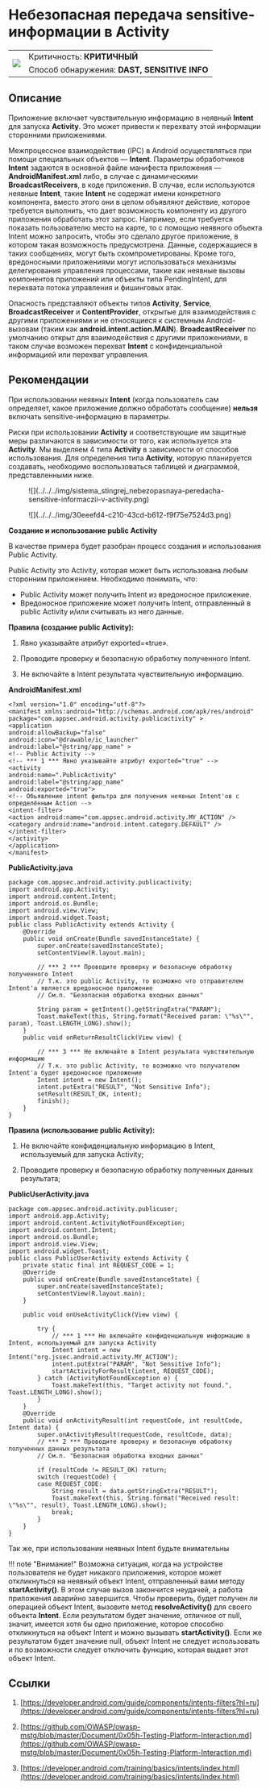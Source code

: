 # Небезопасная передача sensitive-информации в Activity

<table class='noborder'>
    <colgroup>
      <col/>
      <col/>
    </colgroup>
    <tbody>
      <tr>
        <td rowspan="2"><img src="../../../img/defekt_kritichnyj.png"/></td>
        <td>Критичность:<strong> КРИТИЧНЫЙ</strong></td>
      </tr>
      <tr>
        <td>Способ обнаружения:<strong> DAST, SENSITIVE INFO</strong></td>
      </tr>
    </tbody>
</table>

## Описание

Приложение включает чувствительную информацию в неявный **Intent** для запуска **Activity**. Это может привести к перехвату этой информации сторонними приложениями.

Межпроцессное взаимодействие (IPC) в Android осуществляться при помощи специальных объектов — **Intent**. Параметры обработчиков **Intent** задаются в основной файле манифеста приложения — **AndroidManifest.xml** либо, в случае с динамическими **BroadcastReceivers**, в коде приложения. В случае, если используются неявные **Intent**, такие **Intent** не содержат имени конкретного компонента, вместо этого они в целом объявляют действие, которое требуется выполнить, что дает возможность компоненту из другого приложения обработать этот запрос. Например, если требуется показать пользователю место на карте, то с помощью неявного объекта Intent можно запросить, чтобы это сделало другое приложение, в котором такая возможность предусмотрена. Данные, содержащиеся в таких сообщениях, могут быть скомпрометированы. Кроме того, вредоносными приложениями могут использоваться механизмы делегирования управления процессами, такие как неявные вызовы компонентов приложений или объекты типа PendingIntent, для перехвата потока управления и фишинговых атак.

Опасность представляют объекты типов **Activity**, **Service**, **BroadcastReceiver** и **ContentProvider**, открытые для взаимодействия с другими приложениями и не относящиеся к системным Android-вызовам (таким как **android.intent.action.MAIN**). **BroadcastReceiver** по умолчанию открыт для взаимодействия с другими приложениями, в таком случае возможен перехват **Intent** с конфиденциальной информацией или перехват управления.

## Рекомендации

При использовании неявных **Intent** (когда пользователь сам определяет, какое приложение должно обработать сообщение) **нельзя** включать sensitive-информацию в параметры.

Риски при использовании **Activity** и соответствующие им защитные меры различаются в зависимости от того, как используется эта **Activity**. Мы выделяем 4 типа **Activity** в зависимости от способов использования. Для определения типа **Activity**, которую планируется создавать, необходимо воспользоваться таблицей и диаграммой, представленными ниже.

<figure markdown>
![](../../../img/sistema_stingrej_nebezopasnaya-peredacha-sensitive-informaczii-v-activity.png)
</figure>

<figure markdown>
![](../../../img/30eeefd4-c210-43cd-b612-f9f75e7524d3.png)
</figure>

**Создание и использование public Activity**

В качестве примера будет разобран процесс создания и использования Public Activity.

Public Activity это Activity, которая может быть использована любым сторонним приложением. Необходимо понимать, что:

* Public Activity может получить Intent из вредоносное приложение.
* Вредоносное приложение может получить Intent, отправленный в public Activity и/или считывать из него данные.

**Правила (создание public Activity):**

1. Явно указывайте атрибут exported=«true».

2. Проводите проверку и безопасную обработку полученного Intent.

3. Не включайте в Intent результата чувствительную информацию.

**AndroidManifest.xml**

    <?xml version="1.0" encoding="utf-8"?>
    <manifest xmlns:android="http://schemas.android.com/apk/res/android"
    package="com.appsec.android.activity.publicactivity" >
    <application
    android:allowBackup="false"
    android:icon="@drawable/ic_launcher"
    android:label="@string/app_name" >
    <!-- Public Activity -->
    <!-- *** 1 *** Явно указывайте атрибут exported="true" -->
    <activity
    android:name=".PublicActivity"
    android:label="@string/app_name"
    android:exported="true">
    <!-- Обьявление intent фильтра для получения неявных Intent'ов с определённым Action -->
    <intent-filter>
    <action android:name="com.appsec.android.activity.MY_ACTION" />
    <category android:name="android.intent.category.DEFAULT" />
    </intent-filter>
    </activity>
    </application>
    </manifest>

**PublicActivity.java**

    package com.appsec.android.activity.publicactivity;
    import android.app.Activity;
    import android.content.Intent;
    import android.os.Bundle;
    import android.view.View;
    import android.widget.Toast;
    public class PublicActivity extends Activity {
        @Override
        public void onCreate(Bundle savedInstanceState) {
            super.onCreate(savedInstanceState);
            setContentView(R.layout.main);
            
            // *** 2 *** Проводите проверку и безопасную обработку полученного Intent
            // Т.к. это public Activity, то возможно что отправителем Intent'a является вредоносное приложение
            // См.п. "Безопасная обработка входных данных"
            
            String param = getIntent().getStringExtra("PARAM");
            Toast.makeText(this, String.format("Received param: \"%s\"", param), Toast.LENGTH_LONG).show();
        }
        public void onReturnResultClick(View view) {
            
            // *** 3 *** Не включайте в Intent результата чувствительную информацию
            // Т.к. это public Activity, то возможно что получателем Intent'a будет вредоносное приложение
            Intent intent = new Intent();
            intent.putExtra("RESULT", "Not Sensitive Info");
            setResult(RESULT_OK, intent);
            finish();
        }
    }

**Правила (использование public Activity):**

1. Не включайте конфиденциальную информацию в Intent, используемый для запуска Activity;

2. Проводите проверку и безопасную обработку полученных данных результата;

**PublicUserActivity.java**

    package com.appsec.android.activity.publicuser;
    import android.app.Activity;
    import android.content.ActivityNotFoundException;
    import android.content.Intent;
    import android.os.Bundle;
    import android.view.View;
    import android.widget.Toast;
    public class PublicUserActivity extends Activity {
        private static final int REQUEST_CODE = 1;
        @Override
        public void onCreate(Bundle savedInstanceState) {
            super.onCreate(savedInstanceState);
            setContentView(R.layout.main);
        }
        
        public void onUseActivityClick(View view) {
            
            try {
                // *** 1 *** Не включайте конфиденциальную информацию в Intent, используемый для запуска Activity
                Intent intent = new Intent("org.jssec.android.activity.MY_ACTION");
                intent.putExtra("PARAM", "Not Sensitive Info");
                startActivityForResult(intent, REQUEST_CODE);
            } catch (ActivityNotFoundException e) {
                Toast.makeText(this, "Target activity not found.", Toast.LENGTH_LONG).show();
            }
        }
        @Override
        public void onActivityResult(int requestCode, int resultCode, Intent data) {
            super.onActivityResult(requestCode, resultCode, data);
            // *** 2 *** Проводите проверку и безопасную обработку полученных данных результата
            // См.п. "Безопасная обработка входных данных"
            
            if (resultCode != RESULT_OK) return;
            switch (requestCode) {
            case REQUEST_CODE:
                String result = data.getStringExtra("RESULT");
                Toast.makeText(this, String.format("Received result: \"%s\"", result), Toast.LENGTH_LONG).show();
                break;
            }
        }
    }

Так же, при использовании неявных Intent будьте внимательны

!!! note "Внимание!"
    Возможна ситуация, когда на устройстве пользователя не будет никакого приложения, которое может откликнуться на неявный объект Intent, отправленный вами методу **startActivity()**. В этом случае вызов закончится неудачей, а работа приложения аварийно завершится. Чтобы проверить, будет получен ли операцией объект Intent, вызовите метод **resolveActivity()** для своего объекта **Intent**. Если результатом будет значение, отличное от null, значит, имеется хотя бы одно приложение, которое способно откликнуться на объект Intent и можно вызывать **startActivity()**. Если же результатом будет значение null, объект Intent не следует использовать и по возможности следует отключить функцию, которая выдает этот объект Intent.

## Ссылки

1. [https://developer.android.com/guide/components/intents-filters?hl=ru](https://developer.android.com/guide/components/intents-filters?hl=ru)

2. [https://github.com/OWASP/owasp-mstg/blob/master/Document/0x05h-Testing-Platform-Interaction.md](https://github.com/OWASP/owasp-mstg/blob/master/Document/0x05h-Testing-Platform-Interaction.md)

3. [https://developer.android.com/training/basics/intents/index.html](https://developer.android.com/training/basics/intents/index.html)